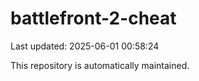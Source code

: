 # battlefront-2-cheat

Last updated: 2025-06-01 00:58:24

This repository is automatically maintained.

